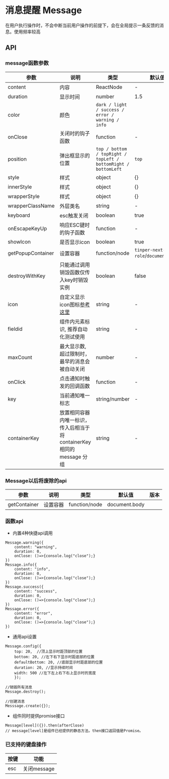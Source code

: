 # 消息提醒 Message

在用户执行操作时，不会中断当前用户操作的前提下，会在全局提示一条反馈的消息。使用频率较高

## API

### message函数参数

<!--Message-->
| 参数 | 说明 | 类型 | 默认值 | 版本 |
| --- | --- | --- | --- | --- |
|content|内容|ReactNode|-|
|duration|显示时间|number|1.5|
|color|颜色|`dark / light / success / error / warning / info`|
|onClose|关闭时的钩子函数|function|-|
|position|弹出框显示的位置|`top / bottom / topRight / topLeft / bottomRight / bottomLeft`|`top`|
|style|样式|object|{}|
|innerStyle|样式|object|{}|
|wrapperStyle|样式|object|{}|
|wrapperClassName|外层类名|string|-|
|keyboard|esc触发关闭|boolean|true|
|onEscapeKeyUp|响应ESC键时的钩子函数|function|-|
|showIcon|是否显示icon|boolean|true|
|getPopupContainer|设置容器|function/node| `tinper-next-role`/`document.body` |
|destroyWithKey|只能通过调用销毁函数仅传入key时销毁实例|boolean|false|-|
|icon|自定义显示icon图标[参考这里](https://yondesign.yonyou.com/website/#/detail/component/wui-icon/other?tab=api)|string|-|
|fieldid|组件内元素标识, 推荐自动化测试使用|string|-|
|maxCount|最大显示数, 超过限制时，最早的消息会被自动关闭|number|-|4.4.5|
|onClick|点击通知时触发的回调函数|function|-|4.4.5|
|key|当前通知唯一标志|string/number|-|4.4.5|
|containerKey|放置相同容器内唯一标识，传入后相当于 将containerKey相同的message 分组|string|-|4.5.4|
### Message以后将废除的api

| 参数 | 说明 | 类型 | 默认值 | 版本 |
| --- | --- | --- | --- | --- |
|getContainer|设置容器|function/node| document.body |

### 函数api

- 内置4种快捷api调用

```
Message.warning({
    content: "warning",
    duration: 0,
    onClose: ()=>{console.log("close");}
})
Message.info({
    content: "info",
    duration: 0,
    onClose: ()=>{console.log("close");}
})
Message.success({
    content: "success",
    duration: 0,
    onClose: ()=>{console.log("close");}
})
Message.error({
    content: "error",
    duration: 0,
    onClose: ()=>{console.log("close");}
})
```

- 通用api设置

```
Message.config({
    top: 20,  //顶上显示时距顶部的位置
    bottom: 20, //左下右下显示时距底部的位置
    defaultBottom: 20, //底部显示时距底部的位置
    duration: 20, //显示持续时间
    width: 500 //左下左上右下右上显示时的宽度
    });

//销毁所有消息
Message.destroy();

//创建消息
Messsage.create({});

```

- 组件同时提供promise接口

```
Message[level]({}).then(afterClose)
// message[level]是组件已经提供的静态方法。then接口返回值是Promise。
```

### 已支持的键盘操作

|按键|功能|
| --- | --- |
|esc |关闭message|

